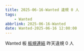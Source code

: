 ```yaml
---
title: 2025-06-16-Wanted 違規 0 人
tags:
    - Wanted
abbrlink: 2025-06-16-Wanted
date: Wanted-2025-06-16 12:00:00
---
```

Wanted 板 [板規連結](https://www.ptt.cc/bbs/Wanted/M.1608829773.A.D3B.html)
昨天違規 0 人
